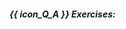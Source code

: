 ##### {{ icon_Q_A }} Exercises:

  <include src="q-essay-integration.md" />
  <include src="q-essay-architecture.md" />
